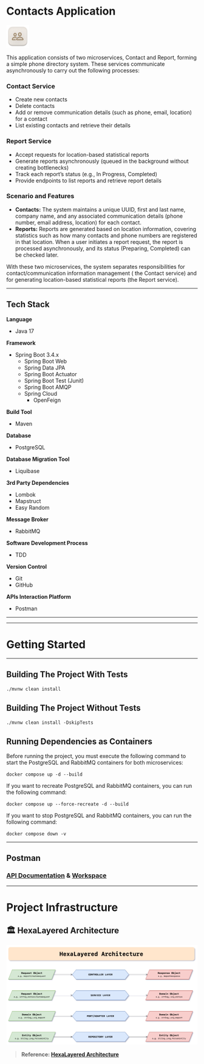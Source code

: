 # Contacts Application

<img src="/documents/icon.png?raw=true" alt="Icon" width="60"/> 

This application consists of two microservices, Contact and Report, forming a simple phone directory system. These
services communicate asynchronously to carry out the following processes:

### **Contact Service**

- Create new contacts
- Delete contacts
- Add or remove communication details (such as phone, email, location) for a contact
- List existing contacts and retrieve their details

### **Report Service**

- Accept requests for location-based statistical reports
- Generate reports asynchronously (queued in the background without creating bottlenecks)
- Track each report’s status (e.g., In Progress, Completed)
- Provide endpoints to list reports and retrieve report details

### **Scenario and Features**

- **Contacts:** The system maintains a unique UUID, first and last name, company name, and any associated communication
  details (phone number, email address, location) for each contact.
- **Reports:** Reports are generated based on location information, covering statistics such as how many contacts and
  phone numbers are registered in that location. When a user initiates a report request, the report is processed
  asynchronously, and its status (Preparing, Completed) can be checked later.

With these two microservices, the system separates responsibilities for contact/communication information management (
the Contact service) and for generating location-based statistical reports (the Report service).

---

## Tech Stack

**Language**

* Java 17

**Framework**

* Spring Boot 3.4.x
    * Spring Boot Web
    * Spring Data JPA
    * Spring Boot Actuator
    * Spring Boot Test (Junit)
    * Spring Boot AMQP
    * Spring Cloud
      * OpenFeign

**Build Tool**

* Maven

**Database**

* PostgreSQL

**Database Migration Tool**

* Liquibase

**3rd Party Dependencies**

* Lombok
* Mapstruct
* Easy Random

**Message Broker**

* RabbitMQ

**Software Development Process**

* TDD

**Version Control**

* Git
* GitHub

**APIs Interaction Platform**

* Postman

--- 

---

# Getting Started

---

## Building The Project With Tests

```
./mvnw clean install
```

## Building The Project Without Tests

```
./mvnw clean install -DskipTests
```

## Running Dependencies as Containers

Before running the project, you must execute the following command to start the PostgreSQL and RabbitMQ containers for
both microservices:

```
docker compose up -d --build
```

If you want to recreate PostgreSQL and RabbitMQ containers, you can run the following command:

```
docker compose up --force-recreate -d --build
```

If you want to stop PostgreSQL and RabbitMQ containers, you can run the following command:

```
docker compose down -v
```

---

## Postman

### [API Documentation](https://documenter.getpostman.com/view/23090035/2sAYX3rP2U) & [Workspace](https://www.postman.com/agitrubard/workspace/contacts-application)

---

# Project Infrastructure

## 🏛️ HexaLayered Architecture

![](/documents/architecture/hexalayered-architecture.png?raw=true)

> **Reference: [HexaLayered Architecture](https://github.com/agitrubard/hexalayered-architecture)**

